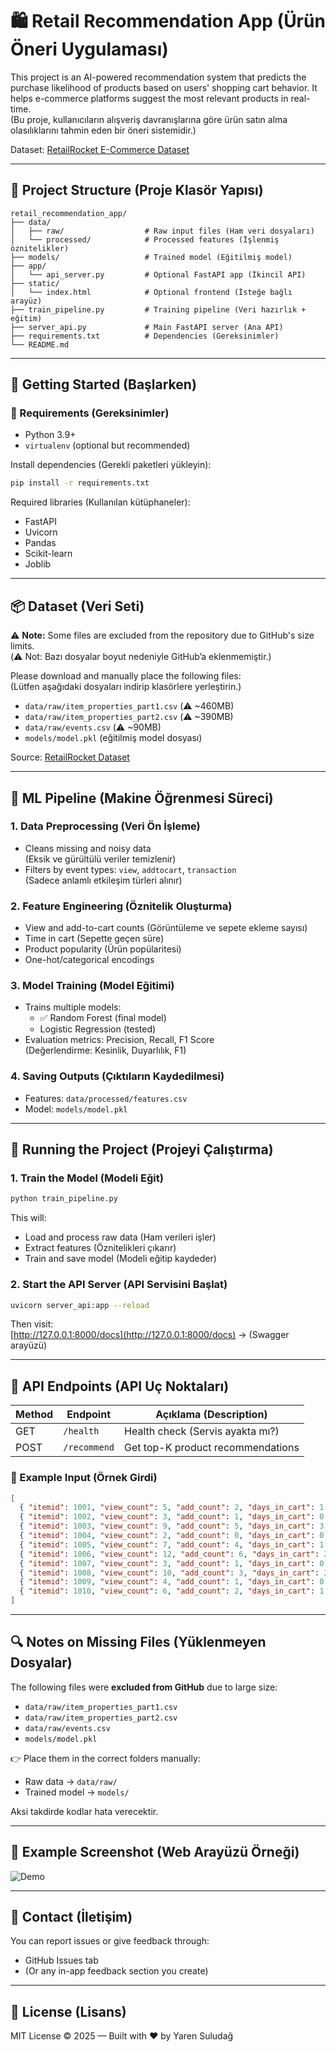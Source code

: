 # 🛍️ Retail Recommendation App (Ürün Öneri Uygulaması)

This project is an AI-powered recommendation system that predicts the purchase likelihood of products based on users' shopping cart behavior. It helps e-commerce platforms suggest the most relevant products in real-time.  
(Bu proje, kullanıcıların alışveriş davranışlarına göre ürün satın alma olasılıklarını tahmin eden bir öneri sistemidir.)

Dataset: [RetailRocket E-Commerce Dataset](https://www.kaggle.com/datasets/retailrocket/ecommerce-dataset)

---

## 📁 Project Structure (Proje Klasör Yapısı)

```
retail_recommendation_app/
├── data/
│   ├── raw/                  # Raw input files (Ham veri dosyaları)
│   └── processed/            # Processed features (İşlenmiş öznitelikler)
├── models/                   # Trained model (Eğitilmiş model)
├── app/
│   └── api_server.py         # Optional FastAPI app (İkincil API)
├── static/
│   └── index.html            # Optional frontend (İsteğe bağlı arayüz)
├── train_pipeline.py         # Training pipeline (Veri hazırlık + eğitim)
├── server_api.py             # Main FastAPI server (Ana API)
├── requirements.txt          # Dependencies (Gereksinimler)
└── README.md
```


---

## 🚀 Getting Started (Başlarken)

### 🔧 Requirements (Gereksinimler)

- Python 3.9+
- `virtualenv` (optional but recommended)

Install dependencies (Gerekli paketleri yükleyin):
```bash
pip install -r requirements.txt
```

Required libraries (Kullanılan kütüphaneler):
- FastAPI
- Uvicorn
- Pandas
- Scikit-learn
- Joblib

---

## 📦 Dataset (Veri Seti)

⚠️ **Note:** Some files are excluded from the repository due to GitHub's size limits.  
(⚠️ Not: Bazı dosyalar boyut nedeniyle GitHub’a eklenmemiştir.)

Please download and manually place the following files:  
(Lütfen aşağıdaki dosyaları indirip klasörlere yerleştirin.)

- `data/raw/item_properties_part1.csv` (⚠️ ~460MB)
- `data/raw/item_properties_part2.csv` (⚠️ ~390MB)
- `data/raw/events.csv` (⚠️ ~90MB)
- `models/model.pkl` (eğitilmiş model dosyası)

Source: [RetailRocket Dataset](https://www.kaggle.com/datasets/retailrocket/ecommerce-dataset)

---

## 🧠 ML Pipeline (Makine Öğrenmesi Süreci)

### 1. Data Preprocessing (Veri Ön İşleme)
- Cleans missing and noisy data  
  (Eksik ve gürültülü veriler temizlenir)
- Filters by event types: `view`, `addtocart`, `transaction`  
  (Sadece anlamlı etkileşim türleri alınır)

### 2. Feature Engineering (Öznitelik Oluşturma)
- View and add-to-cart counts (Görüntüleme ve sepete ekleme sayısı)
- Time in cart (Sepette geçen süre)
- Product popularity (Ürün popülaritesi)
- One-hot/categorical encodings

### 3. Model Training (Model Eğitimi)
- Trains multiple models:
  - ✅ Random Forest (final model)
  - Logistic Regression (tested)
- Evaluation metrics: Precision, Recall, F1 Score  
  (Değerlendirme: Kesinlik, Duyarlılık, F1)

### 4. Saving Outputs (Çıktıların Kaydedilmesi)
- Features: `data/processed/features.csv`
- Model: `models/model.pkl`

---

## 🧪 Running the Project (Projeyi Çalıştırma)

### 1. Train the Model (Modeli Eğit)

```bash
python train_pipeline.py
```

This will:
- Load and process raw data (Ham verileri işler)
- Extract features (Öznitelikleri çıkarır)
- Train and save model (Modeli eğitip kaydeder)

### 2. Start the API Server (API Servisini Başlat)

```bash
uvicorn server_api:app --reload
```

Then visit:  
[http://127.0.0.1:8000/docs](http://127.0.0.1:8000/docs) → (Swagger arayüzü)

---

## 📡 API Endpoints (API Uç Noktaları)

| Method | Endpoint     | Açıklama (Description)                    |
|--------|--------------|------------------------------------------|
| GET    | `/health`    | Health check (Servis ayakta mı?)         |
| POST   | `/recommend` | Get top-K product recommendations        |

### 🔁 Example Input (Örnek Girdi)

```json
[
  { "itemid": 1001, "view_count": 5, "add_count": 2, "days_in_cart": 1.2, "unique_views": 90 },
  { "itemid": 1002, "view_count": 3, "add_count": 1, "days_in_cart": 0.5, "unique_views": 120 },
  { "itemid": 1003, "view_count": 9, "add_count": 5, "days_in_cart": 3.1, "unique_views": 180 },
  { "itemid": 1004, "view_count": 2, "add_count": 0, "days_in_cart": 0.3, "unique_views": 60 },
  { "itemid": 1005, "view_count": 7, "add_count": 4, "days_in_cart": 1.0, "unique_views": 100 },
  { "itemid": 1006, "view_count": 12, "add_count": 6, "days_in_cart": 2.2, "unique_views": 200 },
  { "itemid": 1007, "view_count": 3, "add_count": 1, "days_in_cart": 0.8, "unique_views": 75 },
  { "itemid": 1008, "view_count": 10, "add_count": 3, "days_in_cart": 2.0, "unique_views": 130 },
  { "itemid": 1009, "view_count": 4, "add_count": 1, "days_in_cart": 0.6, "unique_views": 85 },
  { "itemid": 1010, "view_count": 6, "add_count": 2, "days_in_cart": 1.1, "unique_views": 95 }
]
```

---

## 🔍 Notes on Missing Files (Yüklenmeyen Dosyalar)

The following files were **excluded from GitHub** due to large size:

- `data/raw/item_properties_part1.csv`
- `data/raw/item_properties_part2.csv`
- `data/raw/events.csv`
- `models/model.pkl`

👉 Place them in the correct folders manually:
- Raw data → `data/raw/`
- Trained model → `models/`

Aksi takdirde kodlar hata verecektir.

---

## 📸 Example Screenshot (Web Arayüzü Örneği)


![Demo](images5/demo.png)

---

## 📮 Contact (İletişim)

You can report issues or give feedback through:
- GitHub Issues tab
- (Or any in-app feedback section you create)

---

## 📄 License (Lisans)

MIT License © 2025 — Built with ❤️ by Yaren Suludağ
